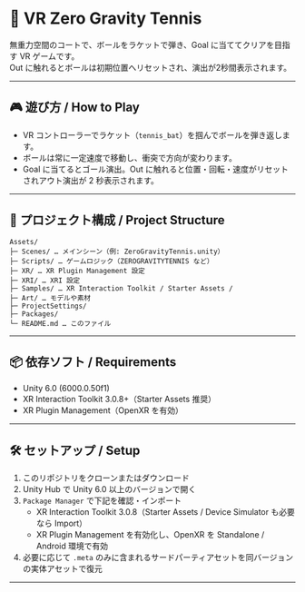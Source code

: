 # 🎾 VR Zero Gravity Tennis 

無重力空間のコートで、ボールをラケットで弾き、Goal に当ててクリアを目指す VR ゲームです。  
Out に触れるとボールは初期位置へリセットされ、演出が2秒間表示されます。

---

## 🎮 遊び方 / How to Play

- VR コントローラーでラケット（`tennis_bat`）を掴んでボールを弾き返します。
- ボールは常に一定速度で移動し、衝突で方向が変わります。
- Goal に当てるとゴール演出。Out に触れると位置・回転・速度がリセットされアウト演出が 2 秒表示されます。

---

## 📂 プロジェクト構成 / Project Structure

```text
Assets/
├─ Scenes/ … メインシーン（例: ZeroGravityTennis.unity）
├─ Scripts/ … ゲームロジック（ZEROGRAVITYTENNIS など）
├─ XR/ … XR Plugin Management 設定
├─ XRI/ … XRI 設定
├─ Samples/ … XR Interaction Toolkit / Starter Assets /
├─ Art/ … モデルや素材
├─ ProjectSettings/
├─ Packages/
└─ README.md … このファイル
```
---

## 📦 依存ソフト / Requirements

- Unity 6.0 (6000.0.50f1)
- XR Interaction Toolkit 3.0.8+（Starter Assets 推奨）
- XR Plugin Management（OpenXR を有効）

---

## 🛠 セットアップ / Setup

1. このリポジトリをクローンまたはダウンロード
2. Unity Hub で Unity 6.0 以上のバージョンで開く
3. `Package Manager` で下記を確認・インポート
    - XR Interaction Toolkit 3.0.8（Starter Assets / Device Simulator も必要なら Import）
    - XR Plugin Management を有効化し、OpenXR を Standalone / Android 環境で有効
4. 必要に応じて `.meta` のみに含まれるサードパーティアセットを同バージョンの実体アセットで復元

---


